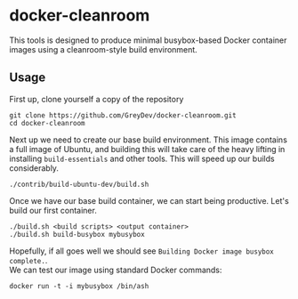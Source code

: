 docker-cleanroom
================

This tools is designed to produce minimal busybox-based Docker container images using a cleanroom-style build environment.

Usage
---
First up, clone yourself a copy of the repository

```
git clone https://github.com/GreyDev/docker-cleanroom.git
cd docker-cleanroom
```

Next up we need to create our base build environment. This image contains a full image of Ubuntu, and building this will take care of the heavy lifting in installing `build-essentials` and other tools. This will speed up our builds considerably.

```
./contrib/build-ubuntu-dev/build.sh
```

Once we have our base build container, we can start being productive. Let's build our first container.

```
./build.sh <build scripts> <output container>
./build.sh build-busybox mybusybox
```

Hopefully, if all goes well we should see `Building Docker image busybox complete.`.  
We can test our image using standard Docker commands:

```
docker run -t -i mybusybox /bin/ash
```


